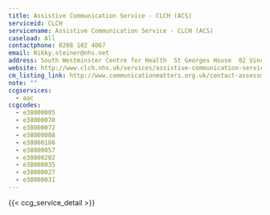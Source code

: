 ```yaml
---
title: Assistive Communication Service - CLCH (ACS)
serviceid: CLCH
servicename: Assistive Communication Service - CLCH (ACS)
caseload: All
contactphone: 0208 102 4067
email: Nikky.steiner@nhs.net
address: South Westminster Centre for Health  St Georges House  82 Vincent Square London  SW1P 2PF
website: http://www.clch.nhs.uk/services/assistive-communication-service.aspx
cm_listing_link: http://www.communicationmatters.org.uk/contact-assessment-service/assistive-communication-service
note: ""
ccgservices:
  - aac
ccgcodes:
  - e38000005
  - e38000070
  - e38000072
  - e38000088
  - e38000186
  - e38000057
  - e38000202
  - e38000035
  - e38000027
  - e38000031
---
```


{{< ccg_service_detail >}}
